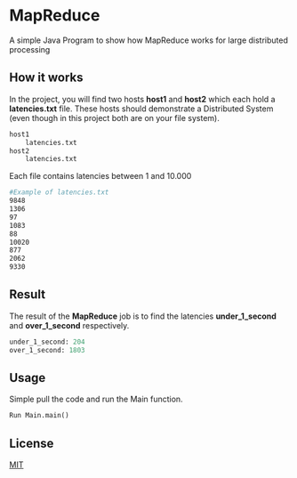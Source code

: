 # MapReduce
A simple Java Program to show how MapReduce works for large distributed processing

## How it works

In the project, you will find two hosts **host1** and **host2** which each hold a **latencies.txt** file. These hosts should
 demonstrate a
 Distributed System (even though in this project both are on your file system).

```bash
host1
    latencies.txt
host2 
    latencies.txt
```

Each file contains latencies between 1 and 10.000

```bash
#Example of latencies.txt
9848
1306
97
1083
88
10020
877
2062
9330
```

## Result

The result of the **MapReduce** job is to find the latencies **under_1_second** and **over_1_second** respectively.

```python
under_1_second: 204
over_1_second: 1803
```

## Usage

Simple pull the code and run the Main function.

```python
Run Main.main()
```

## License
[MIT](https://choosealicense.com/licenses/mit/)
